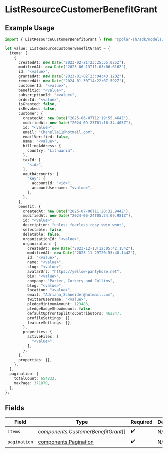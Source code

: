 # ListResourceCustomerBenefitGrant

## Example Usage

```typescript
import { ListResourceCustomerBenefitGrant } from "@polar-sh/sdk/models/components/listresourcecustomerbenefitgrant.js";

let value: ListResourceCustomerBenefitGrant = {
  items: [
    {
      createdAt: new Date("2023-02-21T23:25:35.025Z"),
      modifiedAt: new Date("2023-06-13T11:03:06.616Z"),
      id: "<value>",
      grantedAt: new Date("2023-01-02T23:04:43.120Z"),
      revokedAt: new Date("2024-01-30T14:22:07.592Z"),
      customerId: "<value>",
      benefitId: "<value>",
      subscriptionId: "<value>",
      orderId: "<value>",
      isGranted: false,
      isRevoked: false,
      customer: {
        createdAt: new Date("2025-06-07T12:19:55.464Z"),
        modifiedAt: new Date("2024-09-23T01:16:34.405Z"),
        id: "<value>",
        email: "Chanelle11@hotmail.com",
        emailVerified: false,
        name: "<value>",
        billingAddress: {
          country: "Lithuania",
        },
        taxId: [
          "<id>",
        ],
        oauthAccounts: {
          "key": {
            accountId: "<id>",
            accountUsername: "<value>",
          },
        },
      },
      benefit: {
        createdAt: new Date("2025-07-06T11:20:32.944Z"),
        modifiedAt: new Date("2024-06-24T05:24:09.981Z"),
        id: "<value>",
        description: "unless fearless rosy swim woot",
        selectable: false,
        deletable: false,
        organizationId: "<value>",
        organization: {
          createdAt: new Date("2023-12-13T12:05:42.154Z"),
          modifiedAt: new Date("2023-11-29T20:53:48.144Z"),
          id: "<value>",
          name: "<value>",
          slug: "<value>",
          avatarUrl: "https://yellow-pantyhose.net",
          bio: "<value>",
          company: "Parker, Corkery and Collins",
          blog: "<value>",
          location: "<value>",
          email: "Adriana_Schneider@hotmail.com",
          twitterUsername: "<value>",
          pledgeMinimumAmount: 123486,
          pledgeBadgeShowAmount: false,
          defaultUpfrontSplitToContributors: 462247,
          profileSettings: {},
          featureSettings: {},
        },
        properties: {
          activeFiles: [
            "<value>",
          ],
        },
      },
      properties: {},
    },
  ],
  pagination: {
    totalCount: 654833,
    maxPage: 371870,
  },
};
```

## Fields

| Field                                                          | Type                                                           | Required                                                       | Description                                                    |
| -------------------------------------------------------------- | -------------------------------------------------------------- | -------------------------------------------------------------- | -------------------------------------------------------------- |
| `items`                                                        | *components.CustomerBenefitGrant*[]                            | :heavy_check_mark:                                             | N/A                                                            |
| `pagination`                                                   | [components.Pagination](../../models/components/pagination.md) | :heavy_check_mark:                                             | N/A                                                            |